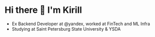 # Hi there 👋 I'm Kirill
* Ex Backend Developer at @yandex, worked at FinTech and ML Infra
* Studying at Saint Petersburg State University & YSDA

